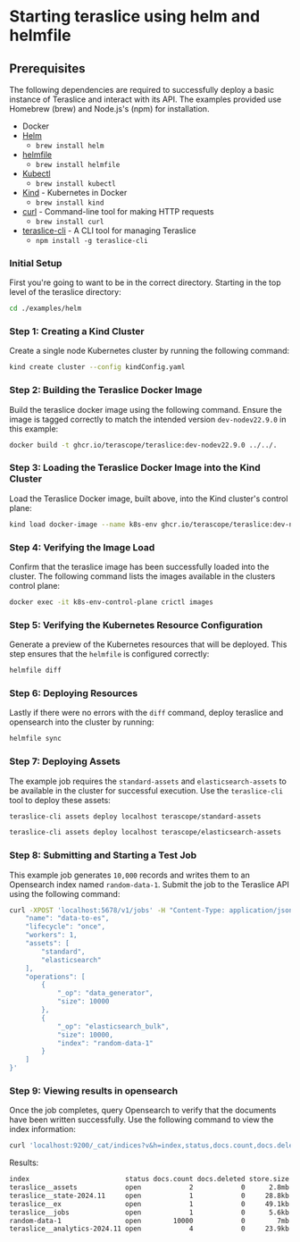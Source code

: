 # Starting teraslice using helm and helmfile

## Prerequisites

The following dependencies are required to successfully deploy a basic instance of Teraslice and interact with its API. The examples provided use Homebrew (brew) and Node.js's (npm) for installation.

- Docker
- [Helm](https://helm.sh/docs/intro/install/)
    - `brew install helm`
- [helmfile](https://formulae.brew.sh/formula/helmfile)
    - `brew install helmfile`
- [Kubectl](https://kubernetes.io/docs/reference/kubectl/)
    - `brew install kubectl`
- [Kind](https://kind.sigs.k8s.io/) - Kubernetes in Docker
    - `brew install kind`
- [curl](https://formulae.brew.sh/formula/curl) - Command-line tool for making HTTP requests
    - `brew install curl`
- [teraslice-cli](https://www.npmjs.com/package/teraslice-cli) - A CLI tool for managing Teraslice
    - `npm install -g teraslice-cli`

### Initial Setup

First you're going to want to be in the correct directory. Starting in the top level of the teraslice directory:

```bash
cd ./examples/helm
```

### Step 1: Creating a Kind Cluster

Create a single node Kubernetes cluster by running the following command:

```bash
kind create cluster --config kindConfig.yaml
```

### Step 2: Building the Teraslice Docker Image

Build the teraslice docker image using the following command. Ensure the image is tagged correctly to match the intended version `dev-nodev22.9.0` in this example:

```bash
docker build -t ghcr.io/terascope/teraslice:dev-nodev22.9.0 ../../.
```

### Step 3: Loading the Teraslice Docker Image into the Kind Cluster

Load the Teraslice Docker image, built above, into the Kind cluster's control plane:

```bash
kind load docker-image --name k8s-env ghcr.io/terascope/teraslice:dev-nodev22.9.0
```

### Step 4: Verifying the Image Load

Confirm that the teraslice image has been successfully loaded into the cluster. The following command lists the images available in the clusters control plane:

```bash
docker exec -it k8s-env-control-plane crictl images
```

### Step 5: Verifying the Kubernetes Resource Configuration

Generate a preview of the Kubernetes resources that will be deployed. This step ensures that the `helmfile` is configured correctly:

```bash
helmfile diff
```

### Step 6: Deploying Resources

Lastly if there were no errors with the `diff` command, deploy teraslice and opensearch into the cluster by running:

```bash
helmfile sync
```

### Step 7: Deploying Assets

The example job requires the `standard-assets` and `elasticsearch-assets` to be available in the cluster for successful execution. Use the `teraslice-cli` tool to deploy these assets:

```bash
teraslice-cli assets deploy localhost terascope/standard-assets
```

```bash
teraslice-cli assets deploy localhost terascope/elasticsearch-assets
```

### Step 8: Submitting and Starting a Test Job

This example job generates `10,000` records and writes them to an Opensearch index named `random-data-1`. Submit the job to the Teraslice API using the following command:

```bash
curl -XPOST 'localhost:5678/v1/jobs' -H "Content-Type: application/json" -d '{
    "name": "data-to-es",
    "lifecycle": "once",
    "workers": 1,
    "assets": [
        "standard",
        "elasticsearch"
    ],
    "operations": [
        {
            "_op": "data_generator",
            "size": 10000
        },
        {
            "_op": "elasticsearch_bulk",
            "size": 10000,
            "index": "random-data-1"
        }
    ]
}'

```

### Step 9: Viewing results in opensearch

Once the job completes, query Opensearch to verify that the documents have been written successfully. Use the following command to view the index information:

```bash
curl 'localhost:9200/_cat/indices?v&h=index,status,docs.count,docs.deleted,store.size,pri.store.size'
```

Results:

```bash
index                        status docs.count docs.deleted store.size pri.store.size
teraslice__assets            open            2            0      2.8mb          2.8mb
teraslice__state-2024.11     open            1            0     28.8kb         28.8kb
teraslice__ex                open            1            0     49.1kb         49.1kb
teraslice__jobs              open            1            0      5.6kb          5.6kb
random-data-1                open        10000            0        7mb            7mb
teraslice__analytics-2024.11 open            4            0     23.9kb         23.9kb
```
